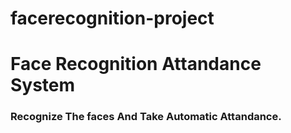 # facerecognition-project
# Face Recognition Attandance System

### Recognize The faces And Take Automatic Attandance. 

